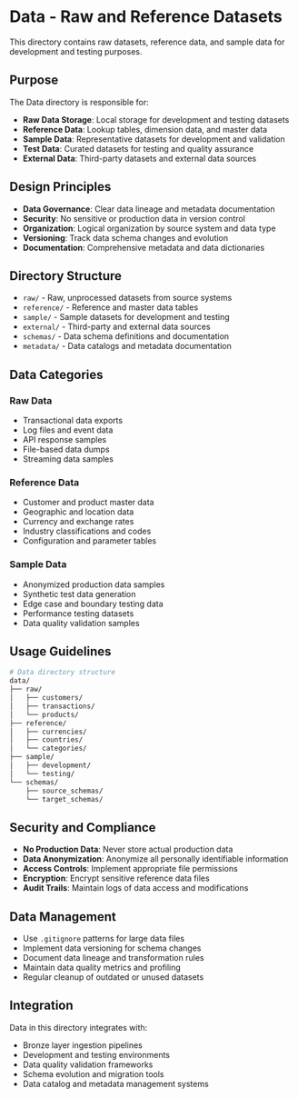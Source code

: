 # Data - Raw and Reference Datasets

This directory contains raw datasets, reference data, and sample data for development and testing purposes.

## Purpose

The Data directory is responsible for:
- **Raw Data Storage**: Local storage for development and testing datasets
- **Reference Data**: Lookup tables, dimension data, and master data
- **Sample Data**: Representative datasets for development and validation
- **Test Data**: Curated datasets for testing and quality assurance
- **External Data**: Third-party datasets and external data sources

## Design Principles

- **Data Governance**: Clear data lineage and metadata documentation
- **Security**: No sensitive or production data in version control
- **Organization**: Logical organization by source system and data type
- **Versioning**: Track data schema changes and evolution
- **Documentation**: Comprehensive metadata and data dictionaries

## Directory Structure

- `raw/` - Raw, unprocessed datasets from source systems
- `reference/` - Reference and master data tables
- `sample/` - Sample datasets for development and testing
- `external/` - Third-party and external data sources
- `schemas/` - Data schema definitions and documentation
- `metadata/` - Data catalogs and metadata documentation

## Data Categories

### Raw Data
- Transactional data exports
- Log files and event data
- API response samples
- File-based data dumps
- Streaming data samples

### Reference Data
- Customer and product master data
- Geographic and location data
- Currency and exchange rates
- Industry classifications and codes
- Configuration and parameter tables

### Sample Data
- Anonymized production data samples
- Synthetic test data generation
- Edge case and boundary testing data
- Performance testing datasets
- Data quality validation samples

## Usage Guidelines

```bash
# Data directory structure
data/
├── raw/
│   ├── customers/
│   ├── transactions/
│   └── products/
├── reference/
│   ├── currencies/
│   ├── countries/
│   └── categories/
├── sample/
│   ├── development/
│   └── testing/
└── schemas/
    ├── source_schemas/
    └── target_schemas/
```

## Security and Compliance

- **No Production Data**: Never store actual production data
- **Data Anonymization**: Anonymize all personally identifiable information
- **Access Controls**: Implement appropriate file permissions
- **Encryption**: Encrypt sensitive reference data files
- **Audit Trails**: Maintain logs of data access and modifications

## Data Management

- Use `.gitignore` patterns for large data files
- Implement data versioning for schema changes
- Document data lineage and transformation rules
- Maintain data quality metrics and profiling
- Regular cleanup of outdated or unused datasets

## Integration

Data in this directory integrates with:
- Bronze layer ingestion pipelines
- Development and testing environments
- Data quality validation frameworks
- Schema evolution and migration tools
- Data catalog and metadata management systems